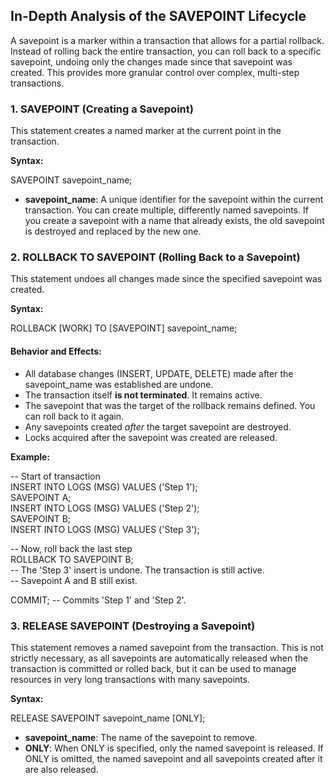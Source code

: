 ## **In-Depth Analysis of the SAVEPOINT Lifecycle**

A savepoint is a marker within a transaction that allows for a partial rollback. Instead of rolling back the entire transaction, you can roll back to a specific savepoint, undoing only the changes made since that savepoint was created. This provides more granular control over complex, multi-step transactions.

### **1\. SAVEPOINT (Creating a Savepoint)**

This statement creates a named marker at the current point in the transaction.

**Syntax:**

SAVEPOINT savepoint\_name;

* **savepoint\_name**: A unique identifier for the savepoint within the current transaction. You can create multiple, differently named savepoints. If you create a savepoint with a name that already exists, the old savepoint is destroyed and replaced by the new one.

### **2\. ROLLBACK TO SAVEPOINT (Rolling Back to a Savepoint)**

This statement undoes all changes made since the specified savepoint was created.

**Syntax:**

ROLLBACK \[WORK\] TO \[SAVEPOINT\] savepoint\_name;

#### **Behavior and Effects:**

* All database changes (INSERT, UPDATE, DELETE) made after the savepoint\_name was established are undone.  
* The transaction itself **is not terminated**. It remains active.  
* The savepoint that was the target of the rollback remains defined. You can roll back to it again.  
* Any savepoints created *after* the target savepoint are destroyed.  
* Locks acquired after the savepoint was created are released.

**Example:**

\-- Start of transaction  
INSERT INTO LOGS (MSG) VALUES ('Step 1');  
SAVEPOINT A;  
INSERT INTO LOGS (MSG) VALUES ('Step 2');  
SAVEPOINT B;  
INSERT INTO LOGS (MSG) VALUES ('Step 3');

\-- Now, roll back the last step  
ROLLBACK TO SAVEPOINT B;  
\-- The 'Step 3' insert is undone. The transaction is still active.  
\-- Savepoint A and B still exist.

COMMIT; \-- Commits 'Step 1' and 'Step 2'.

### **3\. RELEASE SAVEPOINT (Destroying a Savepoint)**

This statement removes a named savepoint from the transaction. This is not strictly necessary, as all savepoints are automatically released when the transaction is committed or rolled back, but it can be used to manage resources in very long transactions with many savepoints.

**Syntax:**

RELEASE SAVEPOINT savepoint\_name \[ONLY\];

* **savepoint\_name**: The name of the savepoint to remove.  
* **ONLY**: When ONLY is specified, only the named savepoint is released. If ONLY is omitted, the named savepoint and all savepoints created after it are also released.